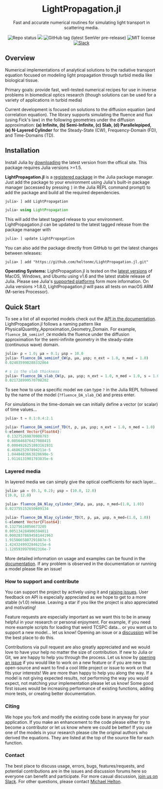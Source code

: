 <h1 align="center">
LightPropagation.jl
</h1>
<p align="center">Fast and accurate numerical routines for simulating light transport in scattering media.
  
 <div align="center">

![Repo status](https://www.repostatus.org/badges/latest/active.svg?style=flat-square)  [![](https://img.shields.io/badge/docs-stable-blue.svg)](https://heltonmc.github.io/LightPropagation.jl/stable/)  ![GitHub tag (latest SemVer pre-release)](https://img.shields.io/github/v/tag/heltonmc/LightPropagation.jl?include_prereleases&label=latest%20version&logo=github&sort=semver&style=flat-square)  ![MIT license](https://img.shields.io/badge/License-MIT-blue.svg?style=flat-square)  [![Slack](https://img.shields.io/badge/chat-slack-e01e5a)](https://join.slack.com/t/lightpropagationjl/shared_invite/zt-z4r47k5w-cco_rRK5EmKQqq3pdqykdw)
 
</div>  
  
## Overview

Numerical implementations of analytical solutions to the radiative transport equation focused on modeling light propagation through turbid media like biological tissue.

Primary goals: provide fast, well-tested numerical recipes for use in inverse problems in biomedical optics research (though solutions can be used for a variety of applications in turbid media)

Current development is focused on solutions to the diffusion equation (and correlation equation). The library supports simulating the fluence and flux (using Fick's law) in the following geometries under the diffusion approximation: **(a) Infinite, (b) Semi-Infinite, (c) Slab, (d) Parallelepiped, (e) N-Layered Cylinder** for the Steady-State (CW), Frequency-Domain (FD), and Time-Domains (TD). 

## Installation

Install Julia by [downloading](https://julialang.org/downloads/) the latest version from the offical site. This package requires Julia versions >=1.5.

**LightPropagation.jl** is a [registered package](https://juliahub.com/ui/Packages/LightPropagation/Wheva/) in the Julia package manager.
Just add the package to your environment using Julia's built-in package manager (accessed by pressing `]` in the Julia REPL command prompt) to add the package and build all the required dependencies.

```julia
julia> ] add LightPropagation

julia> using LightPropagation
```

This will add the latest tagged release to your environment. LightPropagation.jl can be updated to the latest tagged release from the package manager with

```julia
julia> ] update LightPropagation
```

You can also add the package directly from GitHub to get the latest changes between releases:
```
julia> ] add "https://github.com/heltonmc/LightPropagation.jl.git"
```

**Operating Systems:** LightPropagation.jl is tested on the [latest versions](https://github.com/actions/virtual-environments) of MacOS, Windows, and Ubuntu using v1.6 and the latest stable release of Julia. Please see Julia's [supported platforms](https://julialang.org/downloads/#supported_platforms) form more information. On Julia versions >1.8.0, LightPropagation.jl will pass all tests on macOS ARM (M-series Processor).

## Quick Start

To see a list of all exported models check out the [API in the documentation](https://heltonmc.github.io/LightPropagation.jl/stable/API/). 
LightPropagation.jl follows a naming pattern like PhysicalQuantity_Approximation_Geometry_Domain. For example, `fluence_DA_semiinf_CW` models the fluence under the diffusion approximation for the semi-infinite geometry in the steady-state (continuous wave) domain.

```julia
julia> ρ = 1.0; μa = 0.1; μsp = 10.0
julia> fluence_DA_semiinf_CW(ρ, μa, μsp; n_ext = 1.0, n_med = 1.0)
0.024035998288332864

# s is the slab thickness
julia> fluence_DA_slab_CW(ρ, μa, μsp; n_ext = 1.0, n_med = 1.0, s = 1.0)
0.021728999570708202
```
To see how to use a specific model we can type `?` in the Julia REPL followed by the name of the model (`?fluence_DA_slab_CW`) and press enter.

For simulations in the time-domain we can initially define a vector (or scalar) of time values...
```julia
julia> t = 0.1:0.4:2.1

julia> fluence_DA_semiinf_TD(t, ρ, μa, μsp; n_ext = 1.0, n_med = 1.0)
6-element Vector{Float64}:
 0.13275269870908793
 0.005646876427088415
 0.0004926251803161931
 6.468625297894211e-5
 1.0448483663828698e-5
 1.9116131901703835e-6
 ```
 
 ### Layered media
 In layered media we can simply give the optical coefficients for each layer...
 ```julia
 julia> μa = (0.1, 0.2); μsp = (10.0, 12.0)
(10.0, 12.0)

julia> fluence_DA_Nlay_cylinder_CW(ρ, μa, μsp, n_med=(1.0, 1.0))
0.023755152650609134

julia> fluence_DA_Nlay_cylinder_TD(t, ρ, μa, μsp, n_med=(1.0, 1.0))
6-element Vector{Float64}:
 0.13275618056673205
 0.005134284906594011
 0.00028378694581441963
 1.9158665807291887e-5
 1.4243249932846215e-6
 1.1205939970902316e-7
```


More detailed information on usage and examples can be found in the [documentation](https://heltonmc.github.io/LightPropagation.jl/stable/). If any problem is observed in the documentation or running a model please file an issue!

### How to support and contribute

You can support the project by actively using it and [raising issues](https://github.com/heltonmc/LightPropagation.jl/issues/new). User feedback on API is especially appreciated as we hope to get to a more stable (v1.0) release. Leaving a star if you like the project is also appreciated and motivating!

Feature requests are especially important as we want this to be in anway helpful in your research or personal enjoyment. For example, if you need more example scripts for loading that weird TCSPC data... or you want us to support a new model... let us know! Opening an issue or a [discussion](https://github.com/heltonmc/LightPropagation.jl/discussions/new) will be the best place to do this.

Contributions via pull request are also greatly appreciated and we would love to have your help no matter the size of contribution. If new to Julia or Git, we are happy to help you through the process. Let us know by [opening an issue](https://github.com/heltonmc/LightPropagation.jl/issues/new) if you would like to work on a new feature or if you are new to open-source and want to find a cool little project or issue to work on that fits your interests! We are more than happy to help you along the way. If a model is not giving expected results, not performing the way you would expect, not matching your implementation please let us know! Some good first issues would be increasing performance of existing functions, adding more tests, or creating better documentation.

### Citing

We hope you fork and modify the existing code base in anyway for your application. If you make an enhancement to the code please either try to become a contributor or let us know where we could be better! If you use one of the models in your research please cite the original authors who derived the equations. They are listed at the top of the source file for each function.

### Contact

The best place to discuss usage, errors, bugs, features/requests, and potential contributions are in the issues and discussion forums here so everyone can benefit and participate. For more casual discussion, [join us on Slack](https://join.slack.com/t/lightpropagationjl/shared_invite/zt-z4r47k5w-cco_rRK5EmKQqq3pdqykdw). For other questions, please contact [Michael Helton](mailto:heltonmc@umich.edu).
